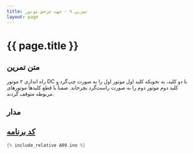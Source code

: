 ```yaml
---
title: تمرین ۹ - جهت چرخش موتور
layout: page
---
```


# {{ page.title }}

## متن تمرین

راه اندازی ۲ موتور DC با دو کلید، به نحویکه کلید اول موتور اول را به صورت چپ‌گرد و کلید دوم موتور دوم را به صورت راست‌گرد بچرخاند. ضمناً با قطع کلیدها موتورهای مربوطه متوقف گردند.

## مدار



## [کد برنامه](A09.ino)

```c
{% include_relative A09.ino %}
```
